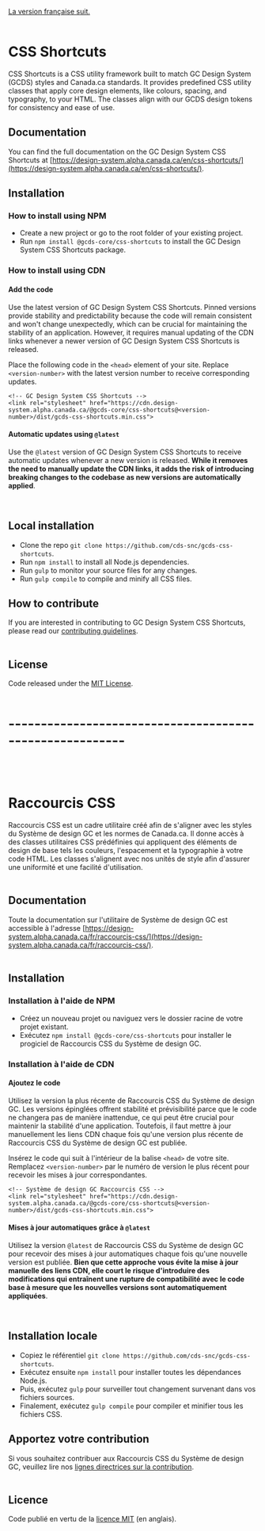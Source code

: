 [La version française suit.](#utilitaire-de-système-de-design-gc)
<br/>
<br/>

# CSS Shortcuts

CSS Shortcuts is a CSS utility framework built to match GC Design System (GCDS) styles and Canada.ca standards. It provides predefined CSS utility classes that apply core design elements, like colours, spacing, and typography, to your HTML. The classes align with our GCDS design tokens for consistency and ease of use.

## Documentation

You can find the full documentation on the GC Design System CSS Shortcuts at [https://design-system.alpha.canada.ca/en/css-shortcuts/](https://design-system.alpha.canada.ca/en/css-shortcuts/).

## Installation

### How to install using NPM

- Create a new project or go to the root folder of your existing project.
- Run `npm install @gcds-core/css-shortcuts` to install the GC Design System CSS Shortcuts package.

### How to install using CDN

#### Add the code

Use the latest version of GC Design System CSS Shortcuts. Pinned versions provide stability and predictability because the code will remain consistent and won't change unexpectedly, which can be crucial for maintaining the stability of an application. However, it requires manual updating of the CDN links whenever a newer version of GC Design System CSS Shortcuts is released.

Place the following code in the `<head>` element of your site. Replace `<version-number>` with the latest version number to receive corresponding updates.

```
<!-- GC Design System CSS Shortcuts -->
<link rel="stylesheet" href="https://cdn.design-system.alpha.canada.ca/@gcds-core/css-shortcuts@<version-number>/dist/gcds-css-shortcuts.min.css">
```

#### Automatic updates using `@latest`

Use the `@latest` version of GC Design System CSS Shortcuts to receive automatic updates whenever a new version is released. **While it removes the need to manually update the CDN links, it adds the risk of introducing breaking changes to the codebase as new versions are automatically applied**.

<br/>

## Local installation

- Clone the repo `git clone https://github.com/cds-snc/gcds-css-shortcuts`.
- Run `npm install` to install all Node.js dependencies.
- Run `gulp` to monitor your source files for any changes.
- Run `gulp compile` to compile and minify all CSS files.
  <br/>

## How to contribute

If you are interested in contributing to GC Design System CSS Shortcuts, please read our [contributing guidelines](https://github.com/cds-snc/gcds-css-shortcuts/blob/main/CONTRIBUTING.md).
<br/>
<br/>

## License

Code released under the [MIT License](https://github.com/cds-snc/gcds-utility/blob/main/LICENSE).
<br/>
<br/>

# --------------------------------------------------------

<br/>
<br/>

# Raccourcis CSS

Raccourcis CSS est un cadre utilitaire créé afin de s'aligner avec les styles du Système de design GC et les normes de Canada.ca. Il donne accès à des classes utilitaires CSS prédéfinies qui appliquent des éléments de design de base tels les couleurs, l'espacement et la typographie à votre code HTML. Les classes s'alignent avec nos unités de style afin d'assurer une uniformité et une facilité d'utilisation.
<br/>
<br/>

## Documentation

Toute la documentation sur l'utilitaire de Système de design GC est accessible à l'adresse [https://design-system.alpha.canada.ca/fr/raccourcis-css/](https://design-system.alpha.canada.ca/fr/raccourcis-css/).
<br/>
<br/>

## Installation

### Installation à l'aide de NPM

- Créez un nouveau projet ou naviguez vers le dossier racine de votre projet existant.
- Exécutez `npm install @gcds-core/css-shortcuts` pour installer le progiciel de Raccourcis CSS du Système de design GC.

### Installation à l'aide de CDN

#### Ajoutez le code

Utilisez la version la plus récente de Raccourcis CSS du Système de design GC. Les versions épinglées offrent stabilité et prévisibilité parce que le code ne changera pas de manière inattendue, ce qui peut être crucial pour maintenir la stabilité d'une application. Toutefois, il faut mettre à jour manuellement les liens CDN chaque fois qu'une version plus récente de Raccourcis CSS du Système de design GC est publiée.

Insérez le code qui suit à l'intérieur de la balise `<head>` de votre site. Remplacez `<version-number>` par le numéro de version le plus récent pour recevoir les mises à jour correspondantes.

```
<!-- Système de design GC Raccourcis CSS -->
<link rel="stylesheet" href="https://cdn.design-system.alpha.canada.ca/@gcds-core/css-shortcuts@<version-number>/dist/gcds-css-shortcuts.min.css">
```

#### Mises à jour automatiques grâce à `@latest`

Utilisez la version `@latest` de Raccourcis CSS du Système de design GC pour recevoir des mises à jour automatiques chaque fois qu'une nouvelle version est publiée. **Bien que cette approche vous évite la mise à jour manuelle des liens CDN, elle court le risque d'introduire des modifications qui entraînent une rupture de compatibilité avec le code base à mesure que les nouvelles versions sont automatiquement appliquées**.

<br/>

## Installation locale

- Copiez le référentiel `git clone https://github.com/cds-snc/gcds-css-shortcuts`.
- Exécutez ensuite `npm install` pour installer toutes les dépendances Node.js.
- Puis, exécutez `gulp` pour surveiller tout changement survenant dans vos fichiers sources.
- Finalement, exécutez `gulp compile` pour compiler et minifier tous les fichiers CSS.
  <br/>

## Apportez votre contribution

Si vous souhaitez contribuer aux Raccourcis CSS du Système de design GC, veuillez lire nos [lignes directrices sur la contribution](https://github.com/cds-snc/gcds-utility/blob/main/CONTRIBUTING.md).
<br/>
<br/>

## Licence

Code publié en vertu de la [licence MIT](https://github.com/cds-snc/gcds-utility/blob/main/LICENSE) (en anglais).
<br/>
<br/>
